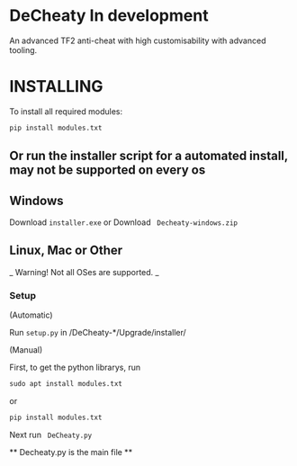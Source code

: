 # DeCheaty In development
An advanced TF2 anti-cheat with high customisability with advanced tooling.
# INSTALLING
To install all required modules:
```txt
pip install modules.txt
```
Or run the installer script for a automated install, may not be supported on every os
---
## Windows
Download ``installer.exe``
or Download `` Decheaty-windows.zip``
## Linux, Mac or Other
_ Warning! Not all OSes are supported. _
### Setup
(Automatic)

Run ``setup.py`` in /DeCheaty-*/Upgrade/installer/

(Manual)

First, to get the python librarys, run

```txt
sudo apt install modules.txt
```

or
```txt
pip install modules.txt
```

Next run `` DeCheaty.py``

** Decheaty.py is the main file **
